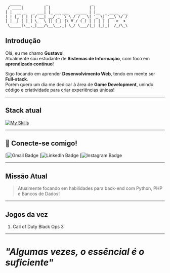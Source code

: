 
```
  _____           _                   _               
 / ____|         | |                 | |              
| |  __ _   _ ___| |_ __ ___   _____ | |__  _ ____  __
| | |_ | | | / __| __/ _` \ \ / / _ \| '_ \| '__\ \/ /
| |__| | |_| \__ \ || (_| |\ V / (_) | | | | |   >  < 
 \_____|\__,_|___/\__\__,_| \_/ \___/|_| |_|_|  /_/\_\
```

##  Introdução

 Olá, eu me chamo **Gustavo**!  
Atualmente sou estudante de **Sistemas de Informação**, com foco em **aprendizado contínuo**!

 Sigo focando em aprender **Desenvolvimento Web**, tendo em mente ser **Full-stack**.  
 Porém quero um dia me dedicar à área de **Game Development**, unindo código e criatividade para criar experiências únicas!

---

## Stack atual

[![My Skills](https://skillicons.dev/icons?i=html,css,js,python,linux,git,vscode)](https://skillicons.dev)

---

## 🔗 Conecte-se comigo!

[![Gmail Badge]()
[![LinkedIn Badge]()
[![Instagram Badge]()

---

## Missão Atual

> Atualmente focando em habilidades para back-end com Python, PHP e Bancos de Dados!

---

## Jogos da vez

1. Call of Duty Black Ops 3

---

# <i>"Algumas vezes, o essêncial é o suficiente"</i>
